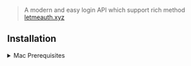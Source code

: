 > A modern and easy login API which support rich method [letmeauth.xyz](https://letmeauth.xyz) 
## Installation

<details>
<summary>Mac Prerequisites</summary>
<br>

```bash
1. Install nodejs
2. Run `npm i letmeauth` in terminal

```


## Example
```js
const letmeauth = require('letmeauth');

// check token and return user json
letmeauth.checkToken({ 
    token : '',
    app_id : ''  
})
.then((res)=>{
    console.log(res.result)
})

// get Oauth2 URL
letmeauth.getOauth2URL({
    app_id : '',
    callback : '' //https://localhost:3000/callback
}).then((res)=>{
    console.log(res.result)
})

```